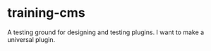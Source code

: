 # training-cms  
A testing ground for designing and testing plugins.
I want to make a universal plugin.
